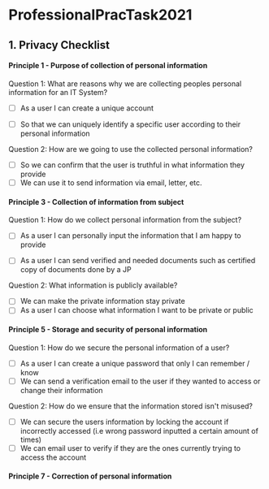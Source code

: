 # ProfessionalPracTask2021

## 1. Privacy Checklist
#### Principle 1 - Purpose of collection of personal information
<!-- nice work getting used to markdown -->
Question 1: What are reasons why we are collecting peoples personal information for an IT System?
- [ ] As a user I can create a unique account
<!-- see the comment on line 19 -->
- [ ] So that we can uniquely identify a specific user according to their personal information

Question 2: How are we going to use the collected personal information?
- [ ] So we can confirm that the user is truthful in what information they provide
- [ ] We can use it to send information via email, letter, etc.

#### Principle 3 - Collection of information from subject

Question 1: How do we collect personal information from the subject?
- [ ] As a user I can personally input the information that I am happy to provide
<!-- the above is getting really close to a well formed user story (which is great). Consider the minor adjustment in phrasing: As a user I can personally input the information that I am happy to provide. -->
- [ ] As a user I can send verified and needed documents such as certified copy of documents done by a JP

Question 2: What information is publicly available?
- [ ] We can make the private information stay private
- [ ] As a user I can choose what information I want to be private or public

#### Principle 5 - Storage and security of personal information

Question 1: How do we secure the personal information of a user?
- [ ] As a user I can create a unique password that only I can remember / know
- [ ] We can send a verification email to the user if they wanted to access or change their information

Question 2: How do we ensure that the information stored isn't misused? 
- [ ] We can secure the users information by locking the account if incorrectly accessed (i.e wrong password inputted a certain amount of times)
- [ ] We can email user to verify if they are the ones currently trying to access the account

#### Principle 7 - Correction of personal information





